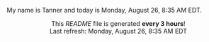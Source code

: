 My name is Tanner and today is Monday, August 26, 8:35 AM EDT.

<p align="center">This <i>README</i> file is generated <b>every 3 hours</b>!</br>Last refresh: Monday, August 26, 8:35 AM EDT<br /></p>
